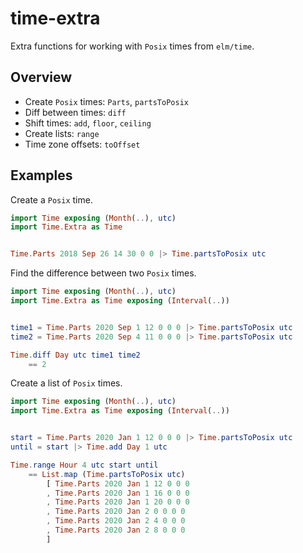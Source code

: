 # time-extra

Extra functions for working with `Posix` times from `elm/time`.


## Overview

- Create `Posix` times: `Parts`, `partsToPosix`
- Diff between times: `diff`
- Shift times: `add`, `floor`, `ceiling`
- Create lists: `range`
- Time zone offsets: `toOffset`


## Examples

Create a `Posix` time.

```elm
import Time exposing (Month(..), utc)
import Time.Extra as Time


Time.Parts 2018 Sep 26 14 30 0 0 |> Time.partsToPosix utc
```


Find the difference between two `Posix` times.

```elm
import Time exposing (Month(..), utc)
import Time.Extra as Time exposing (Interval(..))


time1 = Time.Parts 2020 Sep 1 12 0 0 0 |> Time.partsToPosix utc
time2 = Time.Parts 2020 Sep 4 11 0 0 0 |> Time.partsToPosix utc

Time.diff Day utc time1 time2
    == 2
```


Create a list of `Posix` times.

```elm
import Time exposing (Month(..), utc)
import Time.Extra as Time exposing (Interval(..))


start = Time.Parts 2020 Jan 1 12 0 0 0 |> Time.partsToPosix utc
until = start |> Time.add Day 1 utc

Time.range Hour 4 utc start until
    == List.map (Time.partsToPosix utc)
        [ Time.Parts 2020 Jan 1 12 0 0 0
        , Time.Parts 2020 Jan 1 16 0 0 0
        , Time.Parts 2020 Jan 1 20 0 0 0
        , Time.Parts 2020 Jan 2 0 0 0 0
        , Time.Parts 2020 Jan 2 4 0 0 0
        , Time.Parts 2020 Jan 2 8 0 0 0
        ]
```
